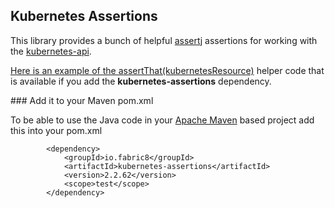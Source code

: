 ## Kubernetes Assertions

This library provides a bunch of helpful [assertj](http://joel-costigliola.github.io/assertj/) assertions for working with the [kubernetes-api](https://github.com/fabric8io/fabric8/tree/master/components/kubernetes-api).

[Here is an example of the assertThat(kubernetesResource)](https://github.com/fabric8io/fabric8/blob/master/components/kubernetes-assertions/src/test/java/io/fabric8/kubernetes/assertions/Example.java#L38) helper code that is available if you add the **kubernetes-assertions** dependency.

### Add it to your Maven pom.xml

To be able to use the Java code in your [Apache Maven](http://maven.apache.org/) based project add this into your pom.xml

            <dependency>
                <groupId>io.fabric8</groupId>
                <artifactId>kubernetes-assertions</artifactId>
                <version>2.2.62</version>
                <scope>test</scope>
            </dependency>
